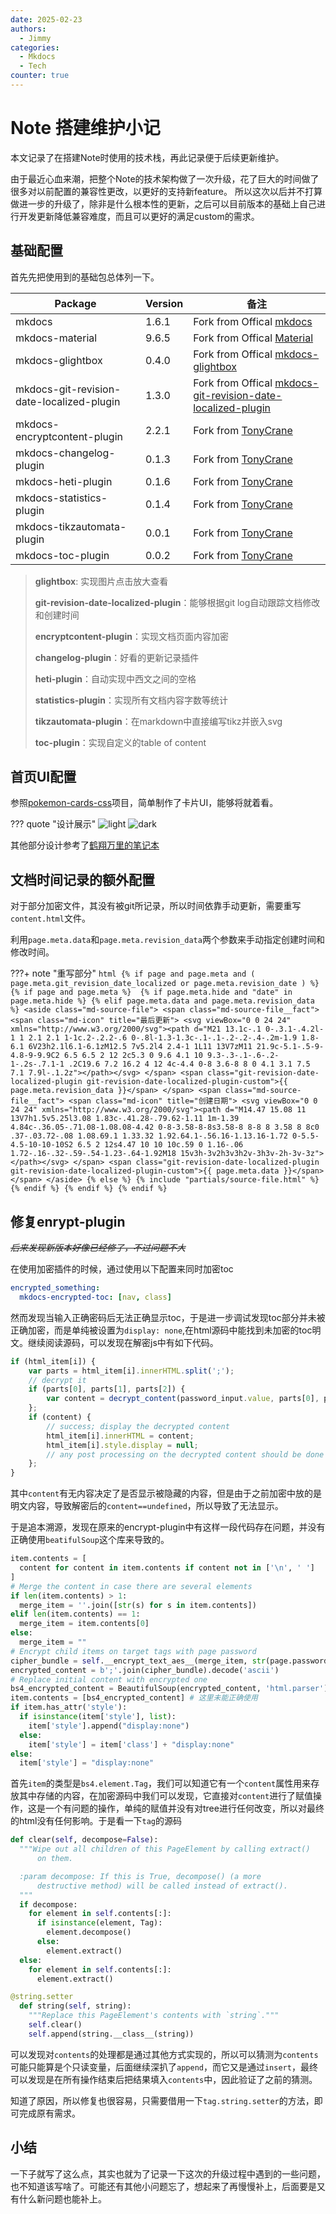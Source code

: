 ```yaml
---
date: 2025-02-23
authors: 
  - Jimmy
categories:
  - Mkdocs
  - Tech
counter: true
---
```

# Note 搭建维护小记

本文记录了在搭建Note时使用的技术栈，再此记录便于后续更新维护。

由于最近心血来潮，把整个Note的技术架构做了一次升级，花了巨大的时间做了很多对以前配置的兼容性更改，以更好的支持新feature。
所以这次以后并不打算做进一步的升级了，除非是什么根本性的更新，之后可以目前版本的基础上自己进行开发更新降低兼容难度，而且可以更好的满足custom的需求。
<!-- more -->
## 基础配置

首先先把使用到的基础包总体列一下。

|Package|Version|备注|
|---|---|---|
|mkdocs|1.6.1|Fork from Offical [mkdocs](https://github.com/mkdocs/mkdocs/commit/bb7e8b62185b11d9f59bb7f50b13c15134f62f8a)|
|mkdocs-material|9.6.5|Fork from Offical [Material](https://github.com/squidfunk/mkdocs-material/commit/7445b2aa608fd1312914103de10949b970b49142)|
|mkdocs-glightbox|0.4.0|Fork from Offical [mkdocs-glightbox](https://github.com/blueswen/mkdocs-glightbox/commit/7f68f19556c8d91eb45bed2f5e3b93f9d0b4e591)|
|mkdocs-git-revision-date-localized-plugin|1.3.0|Fork from Offical [mkdocs-git-revision-date-localized-plugin](https://github.com/timvink/mkdocs-git-revision-date-localized-plugin/commit/2e7646ee3405d8793e5ebb83eb45f7aa9407b205)|
|mkdocs-encryptcontent-plugin|2.2.1|Fork from [TonyCrane](https://github.com/TonyCrane/mkdocs-toolchain)|
|mkdocs-changelog-plugin|0.1.3|Fork from [TonyCrane](https://github.com/TonyCrane/mkdocs-changelog-plugin)|
|mkdocs-heti-plugin|0.1.6|Fork from [TonyCrane](https://github.com/TonyCrane/mkdocs-heti-plugin)|
|mkdocs-statistics-plugin|0.1.4|Fork from [TonyCrane](https://github.com/TonyCrane/mkdocs-statistics-plugin)|
|mkdocs-tikzautomata-plugin|0.0.1|Fork from [TonyCrane](https://github.com/TonyCrane/mkdocs-toolchain)|
|mkdocs-toc-plugin|0.0.2|Fork from [TonyCrane](https://github.com/TonyCrane/mkdocs-toolchain)|

> **glightbox**: 实现图片点击放大查看
>
> **git-revision-date-localized-plugin**：能够根据git log自动跟踪文档修改和创建时间
>
> **encryptcontent-plugin**：实现文档页面内容加密
>
> **changelog-plugin**：好看的更新记录插件
>
> **heti-plugin**：自动实现中西文之间的空格
>
> **statistics-plugin**：实现所有文档内容字数等统计
>
> **tikzautomata-plugin**：在markdown中直接编写tikz并嵌入svg
>
> **toc-plugin**：实现自定义的table of content
>

## 首页UI配置

参照[pokemon-cards-css](https://github.com/simeydotme/pokemon-cards-css/)项目，简单制作了卡片UI，能够将就着看。

??? quote "设计展示"
    ![light](https://cdn.jsdelivr.net/gh/Jimmy-Bots/note/docs/assets/cards/back.light.png)
    ![dark](https://cdn.jsdelivr.net/gh/Jimmy-Bots/note/docs/assets/cards/back.png)

其他部分设计参考了[鹤翔万里的笔记本](https://note.tonycrane.cc/)

## 文档时间记录的额外配置

对于部分加密文件，其没有被git所记录，所以时间依靠手动更新，需要重写`content.html`文件。

利用`page.meta.data`和`page.meta.revision_data`两个参数来手动指定创建时间和修改时间。

???+ note "重写部分"
    ```html
    {% if page and page.meta and (
      page.meta.git_revision_date_localized or
      page.meta.revision_date
    ) %}
      {% if page and page.meta %} 
        {% if page.meta.hide and "date" in page.meta.hide %}
        {% elif page.meta.data and page.meta.revision_data %}
          <aside class="md-source-file">
            <span class="md-source-file__fact">
            <span class="md-icon" title="最后更新">
            <svg viewBox="0 0 24 24" xmlns="http://www.w3.org/2000/svg"><path d="M21 13.1c-.1 0-.3.1-.4.2l-1 1 2.1 2.1 1-1c.2-.2.2-.6 0-.8l-1.3-1.3c-.1-.1-.2-.2-.4-.2m-1.9 1.8-6.1 6V23h2.1l6.1-6.1zM12.5 7v5.2l4 2.4-1 1L11 13V7zM11 21.9c-5.1-.5-9-4.8-9-9.9C2 6.5 6.5 2 12 2c5.3 0 9.6 4.1 10 9.3-.3-.1-.6-.2-1-.2s-.7.1-1 .2C19.6 7.2 16.2 4 12 4c-4.4 0-8 3.6-8 8 0 4.1 3.1 7.5 7.1 7.9l-.1.2z"></path></svg>
            </span>
            <span class="git-revision-date-localized-plugin git-revision-date-localized-plugin-custom">{{ page.meta.revision_data }}</span>
            </span>
            <span class="md-source-file__fact">
            <span class="md-icon" title="创建日期">
            <svg viewBox="0 0 24 24" xmlns="http://www.w3.org/2000/svg"><path d="M14.47 15.08 11 13V7h1.5v5.25l3.08 1.83c-.41.28-.79.62-1.11 1m-1.39 4.84c-.36.05-.71.08-1.08.08-4.42 0-8-3.58-8-8s3.58-8 8-8 8 3.58 8 8c0 .37-.03.72-.08 1.08.69.1 1.33.32 1.92.64.1-.56.16-1.13.16-1.72 0-5.5-4.5-10-10-10S2 6.5 2 12s4.47 10 10 10c.59 0 1.16-.06 1.72-.16-.32-.59-.54-1.23-.64-1.92M18 15v3h-3v2h3v3h2v-3h3v-2h-3v-3z"></path></svg>
            </span>
            <span class="git-revision-date-localized-plugin git-revision-date-localized-plugin-custom">{{ page.meta.data }}</span>
            </span>
          </aside>
        {% else %}
          {% include "partials/source-file.html" %}
        {% endif %}
      {% endif %}
    {% endif %}
    ```

## 修复enrypt-plugin

~~*后来发现新版本好像已经修了，不过问题不大*~~

在使用加密插件的时候，通过使用以下配置来同时加密toc

```yaml
encrypted_something:
  mkdocs-encrypted-toc: [nav, class]
```

然而发现当输入正确密码后无法正确显示toc，于是进一步调试发现toc部分并未被正确加密，而是单纯被设置为`display: none`,在html源码中能找到未加密的toc明文。继续阅读源码，可以发现在解密js中有如下代码。

```javascript
if (html_item[i]) {
    var parts = html_item[i].innerHTML.split(';');
    // decrypt it
    if (parts[0], parts[1], parts[2]) {
        var content = decrypt_content(password_input.value, parts[0], parts[1], parts[2]);
    };
    if (content) {
        // success; display the decrypted content
        html_item[i].innerHTML = content;
        html_item[i].style.display = null;
        // any post processing on the decrypted content should be done here
    };
}
```

其中`content`有无内容决定了是否显示被隐藏的内容，但是由于之前加密中放的是明文内容，导致解密后的`content==undefined`，所以导致了无法显示。

于是追本溯源，发现在原来的encrypt-plugin中有这样一段代码存在问题，并没有正确使用`beatifulSoup`这个库来导致的。

```python
item.contents = [
  content for content in item.contents if content not in ['\n', ' ']
]
# Merge the content in case there are several elements
if len(item.contents) > 1:
  merge_item = ''.join([str(s) for s in item.contents])
elif len(item.contents) == 1:
  merge_item = item.contents[0]
else:
  merge_item = ""
# Encrypt child items on target tags with page password
cipher_bundle = self.__encrypt_text_aes__(merge_item, str(page.password))
encrypted_content = b';'.join(cipher_bundle).decode('ascii')
# Replace initial content with encrypted one
bs4_encrypted_content = BeautifulSoup(encrypted_content, 'html.parser')
item.contents = [bs4_encrypted_content] # 这里未能正确使用
if item.has_attr('style'):
  if isinstance(item['style'], list):
    item['style'].append("display:none")
  else:
    item['style'] = item['class'] + "display:none"
else:
  item['style'] = "display:none"
```

首先`item`的类型是`bs4.element.Tag`，我们可以知道它有一个`content`属性用来存放其中存储的内容，在加密源码中我们可以发现，它直接对`content`进行了赋值操作，这是一个有问题的操作，单纯的赋值并没有对tree进行任何改变，所以对最终的html没有任何影响。于是看一下`tag`的源码

```python
def clear(self, decompose=False):
  """Wipe out all children of this PageElement by calling extract()
      on them.

  :param decompose: If this is True, decompose() (a more
      destructive method) will be called instead of extract().
  """
  if decompose:
    for element in self.contents[:]:
      if isinstance(element, Tag):
        element.decompose()
      else:
        element.extract()
  else:
    for element in self.contents[:]:
      element.extract()

@string.setter
  def string(self, string):
    """Replace this PageElement's contents with `string`."""
    self.clear()
    self.append(string.__class__(string))
```

可以发现对`contents`的处理都是通过其他方式实现的，所以可以猜测为`contents`可能只能算是个只读变量，后面继续深扒了`append`，而它又是通过`insert`，最终可以发现是在所有操作结束后把结果填入`contents`中，因此验证了之前的猜测。

知道了原因，所以修复也很容易，只需要借用一下`tag.string.setter`的方法，即可完成原有需求。

## 小结

一下子就写了这么点，其实也就为了记录一下这次的升级过程中遇到的一些问题，也不知道该写啥了。可能还有其他小问题忘了，想起来了再慢慢补上，后面要是又有什么新问题也能补上。
